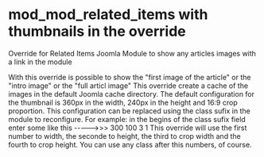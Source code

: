 # mod_mod_related_items with thumbnails in the override
Override for Related Items Joomla Module to show any articles images with a link in the module

With this override is possible to show the "first image of the article" or the "intro image" or the "full articl image"
This override create a cache of the images in the default Joomla cache directory.
The default configuration for the thumbnail is 360px in the width, 240px in the height and 16:9 crop proportion.
This configuration can be replaced using the class sufix in the module to reconfigure. For example: in the begins of the class sufix field enter some like this ----->>> 300 100 3 1
This override will use the first number to width, the seconde to height, the third to crop width and the fourth to crop height.
You can use any class after this numbers, of course.
